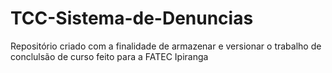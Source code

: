# TCC-Sistema-de-Denuncias
Repositório criado com a finalidade de armazenar e versionar o trabalho de conclulsão de curso feito para a FATEC Ipiranga
